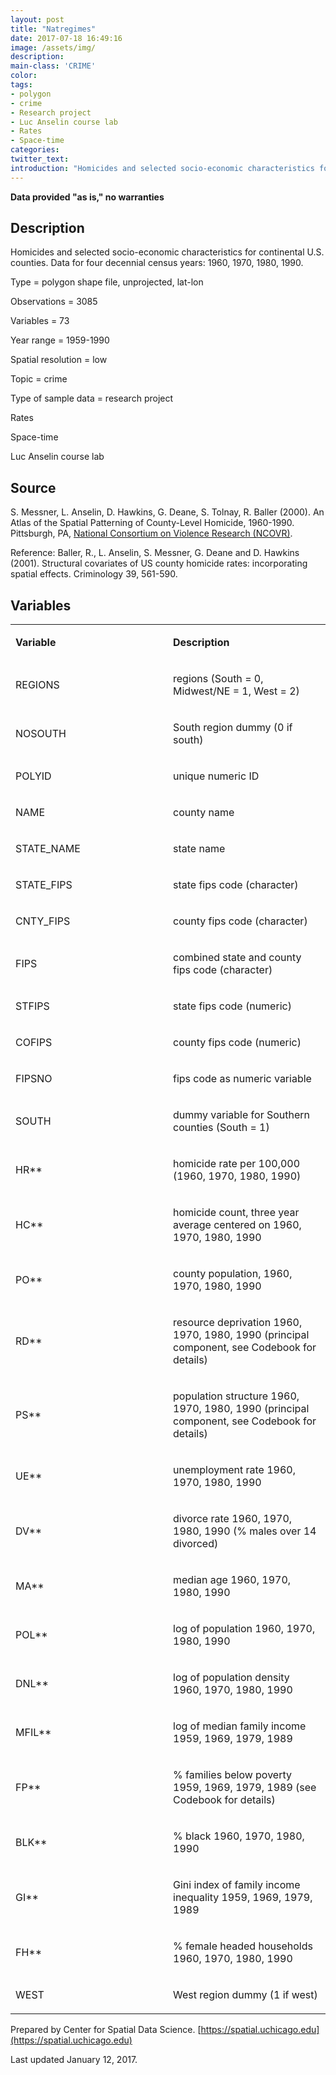 ```yaml
---
layout: post
title: "Natregimes"
date: 2017-07-18 16:49:16
image: /assets/img/
description:
main-class: 'CRIME'
color:
tags:
- polygon
- crime
- Research project
- Luc Anselin course lab
- Rates
- Space-time
categories:
twitter_text:
introduction: "Homicides and selected socio-economic characteristics for continental U.S. counties. Data for four decennial census years: 1960, 1970, 1980, 1990."
---
```

<script>
  var map = L.map('map');
  L.tileLayer('https://api.tiles.mapbox.com/v4/{id}/{z}/{x}/{y}.png?access_token=pk.eyJ1IjoibWFwYm94IiwiYSI6ImNpejY4NXVycTA2emYycXBndHRqcmZ3N3gifQ.rJcFIG214AriISLbB6B5aw', { <!--this is the URL for the natregimes Geojson-->
		maxZoom: 18,
		attribution: 'Map data &copy; <a href="http://openstreetmap.org">OpenStreetMap</a> contributors, ' +
			'<a href="http://creativecommons.org/licenses/by-sa/2.0/">CC-BY-SA</a>, ' +
			'Imagery © <a href="http://mapbox.com">Mapbox</a>',
		id: 'mapbox.light'
	}).addTo(map);

  map.scrollWheelZoom.disable();
  map.touchZoom.disable();
  var enableMapInteraction = function () {
      map.scrollWheelZoom.enable();
      map.touchZoom.enable();
  }
  $('#map').on('click touch', enableMapInteraction);
$('#map').on('mouseout', function(){ map.scrollWheelZoom.disable();});

  var smallIcon = L.icon({
         iconUrl: 'http://www.hckrecruitment.nic.in/images/blue.png',
         iconSize: [16, 16], // size of the icon
         });

   function onEachFeature(feature, layer) {
     //console.log(feature);
     var txt = "";
     for (var fname in feature.properties) {
       txt += fname;
       txt += " : ";
       txt += feature.properties[fname];
       txt += "<br/>";
     }
     layer.bindPopup(txt);
   }


  // load GeoJSON from an external file
  // load GeoJSON from an external file
  $.getJSON("../data/natregimes.geojson",function(data){
    // add GeoJSON layer to the map once the file is loaded
    var json = L.geoJson(data, {
      pointToLayer: function(feature, latlng) {
        
        return L.marker(latlng, {
          icon: smallIcon
        });
      },
      onEachFeature: onEachFeature
    });
    json.addTo(map);
    map.fitBounds(json.getBounds());
  });

</script>


**Data provided "as is," no warranties**


**Description**
---------------

Homicides and selected socio-economic characteristics for continental U.S. counties. Data for four decennial census years: 1960, 1970, 1980, 1990.



Type = polygon shape file, unprojected, lat-lon

Observations = 3085

Variables = 73

Year range = 1959-1990

Spatial resolution = low

Topic = crime

Type of sample data = research project

Rates

Space-time

Luc Anselin course lab

**Source**
----------

S. Messner, L. Anselin, D. Hawkins, G. Deane, S. Tolnay, R. Baller (2000). An Atlas of the Spatial Patterning of County-Level Homicide, 1960-1990. Pittsburgh, PA, [National Consortium on Violence Research (NCOVR)](http://www.ncovr.heinz.cmu.edu/).

Reference: Baller, R., L. Anselin, S. Messner, G. Deane and D. Hawkins (2001). Structural covariates of US county homicide rates: incorporating spatial effects. Criminology 39, 561-590.

**Variables**
-------------

<table>
<col width="50%" />
<col width="50%" />
<tbody>
<tr class="odd">
<td align="left"><p><strong>Variable</strong></p></td>
<td align="left"><p><strong>Description</strong></p></td>
</tr>
<tr class="even">
<td align="left"><p>REGIONS</p></td>
<td align="left"><p>regions (South = 0, Midwest/NE = 1, West = 2)</p></td>
</tr>
<tr class="odd">
<td align="left"><p>NOSOUTH</p></td>
<td align="left"><p>South region dummy (0 if south)</p></td>
</tr>
<tr class="even">
<td align="left"><p>POLYID</p></td>
<td align="left"><p>unique numeric ID</p></td>
</tr>
<tr class="odd">
<td align="left"><p>NAME</p></td>
<td align="left"><p>county name</p></td>
</tr>
<tr class="even">
<td align="left"><p>STATE_NAME</p></td>
<td align="left"><p>state name</p></td>
</tr>
<tr class="odd">
<td align="left"><p>STATE_FIPS</p></td>
<td align="left"><p>state fips code (character)</p></td>
</tr>
<tr class="even">
<td align="left"><p>CNTY_FIPS</p></td>
<td align="left"><p>county fips code (character)</p></td>
</tr>
<tr class="odd">
<td align="left"><p>FIPS</p></td>
<td align="left"><p>combined state and county fips code (character)</p></td>
</tr>
<tr class="even">
<td align="left"><p>STFIPS</p></td>
<td align="left"><p>state fips code (numeric)</p></td>
</tr>
<tr class="odd">
<td align="left"><p>COFIPS</p></td>
<td align="left"><p>county fips code (numeric)</p></td>
</tr>
<tr class="even">
<td align="left"><p>FIPSNO</p></td>
<td align="left"><p>fips code as numeric variable</p></td>
</tr>
<tr class="odd">
<td align="left"><p>SOUTH</p></td>
<td align="left"><p>dummy variable for Southern counties (South = 1)</p></td>
</tr>
<tr class="even">
<td align="left"><p>HR**</p></td>
<td align="left"><p>homicide rate per 100,000 (1960, 1970, 1980, 1990)</p></td>
</tr>
<tr class="odd">
<td align="left"><p>HC**</p></td>
<td align="left"><p>homicide count, three year average centered on 1960, 1970, 1980, 1990</p></td>
</tr>
<tr class="even">
<td align="left"><p>PO**</p></td>
<td align="left"><p>county population, 1960, 1970, 1980, 1990</p></td>
</tr>
<tr class="odd">
<td align="left"><p>RD**</p></td>
<td align="left"><p>resource deprivation 1960, 1970, 1980, 1990 (principal component, see Codebook for details)</p></td>
</tr>
<tr class="even">
<td align="left"><p>PS**</p></td>
<td align="left"><p>population structure 1960, 1970, 1980, 1990 (principal component, see Codebook for details)</p></td>
</tr>
<tr class="odd">
<td align="left"><p>UE**</p></td>
<td align="left"><p>unemployment rate 1960, 1970, 1980, 1990</p></td>
</tr>
<tr class="even">
<td align="left"><p>DV**</p></td>
<td align="left"><p>divorce rate 1960, 1970, 1980, 1990 (% males over 14 divorced)</p></td>
</tr>
<tr class="odd">
<td align="left"><p>MA**</p></td>
<td align="left"><p>median age 1960, 1970, 1980, 1990</p></td>
</tr>
<tr class="even">
<td align="left"><p>POL**</p></td>
<td align="left"><p>log of population 1960, 1970, 1980, 1990</p></td>
</tr>
<tr class="odd">
<td align="left"><p>DNL**</p></td>
<td align="left"><p>log of population density 1960, 1970, 1980, 1990</p></td>
</tr>
<tr class="even">
<td align="left"><p>MFIL**</p></td>
<td align="left"><p>log of median family income 1959, 1969, 1979, 1989</p></td>
</tr>
<tr class="odd">
<td align="left"><p>FP**</p></td>
<td align="left"><p>% families below poverty 1959, 1969, 1979, 1989 (see Codebook for details)</p></td>
</tr>
<tr class="even">
<td align="left"><p>BLK**</p></td>
<td align="left"><p>% black 1960, 1970, 1980, 1990</p></td>
</tr>
<tr class="odd">
<td align="left"><p>GI**</p></td>
<td align="left"><p>Gini index of family income inequality 1959, 1969, 1979, 1989</p></td>
</tr>
<tr class="even">
<td align="left"><p>FH**</p></td>
<td align="left"><p>% female headed households 1960, 1970, 1980, 1990</p></td>
</tr>
<tr class="odd">
<td align="left"><p>WEST</p></td>
<td align="left"><p>West region dummy (1 if west)</p></td>
</tr>
</tbody>
</table>

Prepared by Center for Spatial Data Science. [https://spatial.uchicago.edu](https://spatial.uchicago.edu)

Last updated January 12, 2017.
